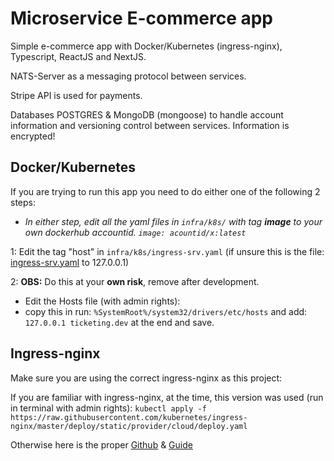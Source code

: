 # Microservice E-commerce app
Simple e-commerce app with Docker/Kubernetes (ingress-nginx), Typescript, ReactJS and NextJS.

NATS-Server as a messaging protocol between services.

Stripe API is used for payments.

Databases POSTGRES & MongoDB (mongoose) to handle account information and versioning control between services. Information is encrypted!

## Docker/Kubernetes
If you are trying to run this app you need to do either one of the following 2 steps:

* *In either step, edit all the yaml files in ```infra/k8s/``` with tag **image** to your own dockerhub accountid. ```image: acountid/x:latest```*

1: Edit the tag "host" in ```infra/k8s/ingress-srv.yaml``` (if unsure this is the file: [ingress-srv.yaml](https://github.com/MohammedSalameh/microservice-app/blob/master/infra/k8s-dev/ingress-srv.yaml) to 127.0.0.1)

2: **OBS:** Do this at your **own risk**, remove after development.

  * Edit the Hosts file (with admin rights):  
  * copy this in run: ```%SystemRoot%/system32/drivers/etc/hosts``` and add: ```127.0.0.1 ticketing.dev``` at the end and save.
      
## Ingress-nginx
Make sure you are using the correct ingress-nginx as this project:

  If you are familiar with ingress-nginx, at the time, this version was used (run in terminal with admin rights): ```kubectl apply -f https://raw.githubusercontent.com/kubernetes/ingress-nginx/master/deploy/static/provider/cloud/deploy.yaml```  
  
   Otherwise here is the proper [Github](https://github.com/kubernetes/ingress-nginx) & [Guide](https://kubernetes.github.io/ingress-nginx/deploy)
